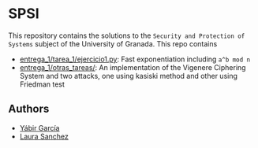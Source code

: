 # SPSI

This repository contains the solutions to the `Security and Protection of Systems` subject of the University of Granada.
This repo contains

- [entrega_1/tarea_1/ejercicio1.py](entrega_1/tarea_1/ejercicio1.py): Fast exponentiation including `a^b mod n`
- [entrega_1/otras_tareas/](entrega_1/otras_tareas/): An implementation of the Vigenere Ciphering System and two attacks, one using kasiski method and other using Friedman test

## Authors

- [Yábir García](https://github.com/yabirgb)
- [Laura Sanchez](https://github.com/laurasanpa)
